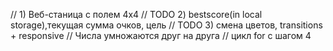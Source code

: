 // 1) Веб-станица с полем 4х4
// TODO 2) bestscore(in local storage),текущая сумма очков, цель
// TODO 3) смена цветов, transitions + responsive
// Числа умножаются друг на друга
// цикл for с шагом 4
